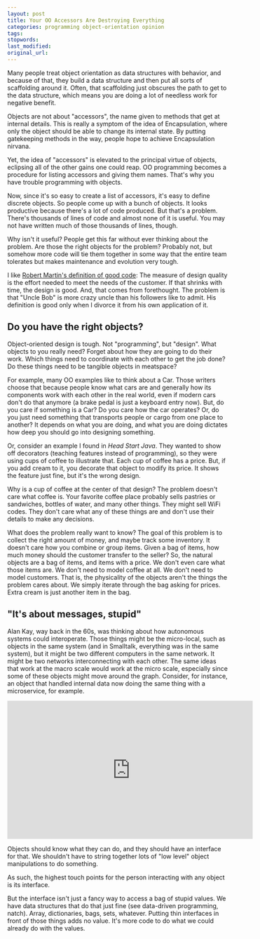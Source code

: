 ```yaml
---
layout: post
title: Your OO Accessors Are Destroying Everything
categories: programming object-orientation opinion
tags:
stopwords:
last_modified:
original_url:
---
```


Many people treat object orientation as data structures with behavior, and because of that, they build a data structure and then put all sorts of scaffolding around it. Often, that scaffolding just obscures the path to get to the data structure, which means you are doing a lot of needless work for negative benefit.

<!--more-->

Objects are not about "accessors", the name given to methods that get at internal details. This is really a symptom of the idea of Encapsulation, where only the object should be able to change its internal state. By putting gatekeeping methods in the way, people hope to achieve Encapsulation nirvana.

Yet, the idea of "accessors" is elevated to the principal virtue of objects, eclipsing all of the other gains one could reap. OO programming becomes a procedure for listing accessors and giving them names. That's why you have trouble programming with objects.

Now, since it's so easy to create a list of accessors, it's easy to define discrete objects. So people come up with a bunch of objects. It looks productive because there's a lot of code produced. But that's a problem. There's thousands of lines of code and almost none of it is useful. You may not have written much of those thousands of lines, though.

Why isn't it useful? People get this far without ever thinking about the problem. Are those the right objects for the problem? Probably not, but somehow more code will tie them together in some way that the entire team tolerates but makes maintenance and evolution very tough.

I like [Robert Martin's definition of good code](/uncle-bob-lesson-5/): The measure of design quality is the effort needed to meet the needs of the customer. If that shrinks with time, the design is good. And, that comes from forethought. The problem is that "Uncle Bob" is more crazy uncle than his followers like to admit. His definition is good only when I divorce it from his own application of it.

## Do you have the right objects?

Object-oriented design is tough. Not "programming", but "design". What objects to you really need? Forget about how they are going to do their work. Which things need to coordinate with each other to get the job done? Do these things need to be tangible objects in meatspace?

For example, many OO examples like to think about a Car. Those writers choose that because people know what cars are and generally how its components work with each other in the real world, even if modern cars don't do that anymore (a brake pedal is just a keyboard entry now). But, do you care if something is a Car? Do you care how the car operates? Or, do you just need something that transports people or cargo from one place to another? It depends on what you are doing, and what you are doing dictates how deep you should go into designing something.

Or, consider an example I found in *Head Start Java*. They wanted to show off decorators (teaching features instead of programming), so they were using cups of coffee to illustrate that. Each cup of coffee has a price. But, if you add cream to it, you decorate that object to modify its price. It shows the feature just fine, but it's the wrong design.

Why is a cup of coffee at the center of that design? The problem doesn't care what coffee is. Your favorite coffee place probably sells pastries or sandwiches, bottles of water, and many other things. They might sell WiFi codes. They don't care what any of these things are and don't use their details to make any decisions.

What does the problem really want to know? The goal of this problem is to collect the right amount of money, and maybe track some inventory. It doesn't care how you combine or group items. Given a bag of items, how much money should the customer transfer to the seller? So, the natural objects are a bag of items, and items with a price. We don't even care what those items are. We don't need to model coffee at all. We don't need to model customers. That is, the physicality of the objects aren't the things the problem cares about. We simply iterate through the bag asking for prices. Extra cream is just another item in the bag.

## "It's about messages, stupid"

Alan Kay, way back in the 60s, was thinking about how autonomous systems could interoperate. Those things might be the micro-local, such as objects in the same system (and in Smalltalk, everything was in the same system), but it might be two different computers in the same network. It might be two networks interconnecting with each other. The same ideas that work at the macro scale would work at the micro scale, especially since some of these objects might move around the graph. Consider, for instance, an object that handled internal data now doing the same thing with a microservice, for example.

<div class="youtube">
<iframe width="560" height="315" src="https://www.youtube.com/embed/AnrlSqtpOkw?start=2585" title="YouTube video player" frameborder="0" allow="accelerometer; autoplay; clipboard-write; encrypted-media; gyroscope; picture-in-picture" allowfullscreen></iframe>
</div>

Objects should know what they can do, and they should have an interface for that. We shouldn't have to string together lots of "low level" object manipulations to do something.

As such, the highest touch points for the person interacting with any object is its interface.

But the interface isn't just a fancy way to access a bag of stupid values. We have data structures that do that just fine (see data-driven programming, natch). Array, dictionaries, bags, sets, whatever. Putting thin interfaces in front of those things adds no value. It's more code to do what we could already do with the values.
